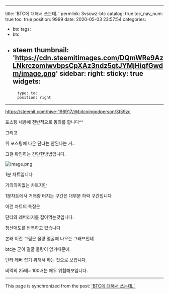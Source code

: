 
---
title: 'BTC에 대해서 쓰는데..'
permlink: 3vscwz-btc
catalog: true
toc_nav_num: true
toc: true
position: 9999
date: 2020-05-03 23:57:54
categories:
- btc
tags:
- btc
- steem
thumbnail: 'https://cdn.steemitimages.com/DQmWRe9AzLNkrczomiwvbpsCpXAz3ndz5qtJYMjHiqfGwdm/image.png'
sidebar:
    right:
        sticky: true
widgets:
    -
        type: toc
        position: right
---


https://steemit.com/hive-196917/@bitcoingodperson/3t59zc

포스팅 내용에 전반적으로 동의를 합니다^^

그리고

위 포스팅에 나온 단타는 안된다는 거..

그걸 확인하는 간단한방법입니다.



![image.png](https://cdn.steemitimages.com/DQmWRe9AzLNkrczomiwvbpsCpXAz3ndz5qtJYMjHiqfGwdm/image.png)

1분 차트입니다

거의의미없는 차트지만

1분차트에서 거래량 터지는 구간은 대부분 하락 구간입니다

이런 차트의 특징은

단타와 레버리지를 잡아먹는것입니다.

청산매도를 반복하고 있습니다

본래 이런 그림은 물량 떨굴때  나오는 그래프인데

btc는 굳이 떨굴 물량이 없기때문에

단타 레버 잡기 위해서 하는 짓으로 보입니다.

비멕의 25배~ 100배는 매우 위험해보입니다.

- - -

This page is synchronized from the post: ['BTC에 대해서 쓰는데..'](https://steemit.com/@virus707/3vscwz-btc)
